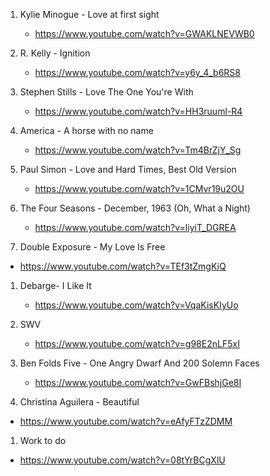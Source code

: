 1. Kylie Minogue - Love at first sight
    - https://www.youtube.com/watch?v=GWAKLNEVWB0

1. R. Kelly - Ignition
    - https://www.youtube.com/watch?v=y6y_4_b6RS8

1. Stephen Stills - Love The One You're With
    - https://www.youtube.com/watch?v=HH3ruuml-R4

1. America - A horse with no name
    - https://www.youtube.com/watch?v=Tm4BrZjY_Sg

1. Paul Simon - Love and Hard Times, Best Old Version
    - https://www.youtube.com/watch?v=1CMvr19u2OU

1. The Four Seasons - December, 1963 (Oh, What a Night)
    - https://www.youtube.com/watch?v=liyiT_DGREA

1. Double Exposure - My Love Is Free
  - https://www.youtube.com/watch?v=TEf3tZmgKiQ

1. Debarge- I Like It
    - https://www.youtube.com/watch?v=VqaKisKIyUo

1. SWV
    - https://www.youtube.com/watch?v=g98E2nLF5xI

1. Ben Folds Five - One Angry Dwarf And 200 Solemn Faces
    - https://www.youtube.com/watch?v=GwFBshjGe8I

1. Christina Aguilera - Beautiful
  - https://www.youtube.com/watch?v=eAfyFTzZDMM

1. Work to do
  - https://www.youtube.com/watch?v=08tYrBCgXlU

